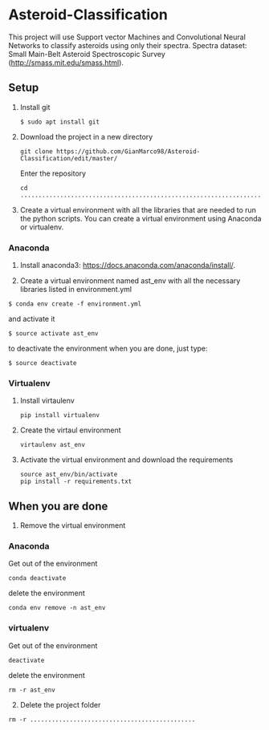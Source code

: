 # Asteroid-Classification

This project will use Support vector Machines and Convolutional Neural Networks to classify asteroids using only their spectra.
Spectra dataset: Small Main-Belt Asteroid Spectroscopic Survey (http://smass.mit.edu/smass.html).

## Setup

1. Install git
   ```
   $ sudo apt install git
   ```

2. Download the project in a new directory
   ```
   git clone https://github.com/GianMarco98/Asteroid-Classification/edit/master/
   ```
   Enter the repository
   ```
   cd .........................................................................
   ```

2. Create a virtual environment with all the libraries that are needed to run the python scripts. You can create a virtual environment using Anaconda or virtualenv.

### Anaconda

1. Install anaconda3: https://docs.anaconda.com/anaconda/install/.

2. Create a virtual environment named ast_env with all the necessary libraries listed in environment.yml
```
$ conda env create -f environment.yml
```
and activate it
```
$ source activate ast_env
```
to deactivate the environment when you are done, just type:
```
$ source deactivate
```

### Virtualenv

1. Install virtaulenv
   ```
   pip install virtualenv
   ```
2. Create the virtaul environment
   ```
   virtaulenv ast_env
   ```
3. Activate the virtual environment and download the requirements
   ```
   source ast_env/bin/activate
   pip install -r requirements.txt
   ```







## When you are done

1. Remove the virtual environment 

### Anaconda 

Get out of the environment
```
conda deactivate
```
delete the environment
```
conda env remove -n ast_env
```

### virtualenv

Get out of the environment
```
deactivate
```
delete the environment
```
rm -r ast_env
```



2. Delete the project folder
```
rm -r ..............................................
```
